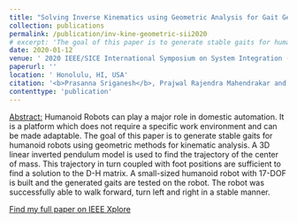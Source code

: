 ```yaml
---
title: "Solving Inverse Kinematics using Geometric Analysis for Gait Generation in Small-Sized Humanoid Robots"
collection: publications
permalink: /publication/inv-kine-geometric-sii2020
# excerpt: 'The goal of this paper is to generate stable gaits for humanoid robots using geometric methods for kinematic analysis.'
date: 2020-01-12
venue: ' 2020 IEEE/SICE International Symposium on System Integration (SII)'
paperurl: ''
location: ' Honolulu, HI, USA'
citation: '<b>Prasanna Sriganesh</b>, Prajwal Rajendra Mahendrakar and Rajasekar Mohan, &quot;Solving inverse kinematics using geometric analysis for gait generation in small-sized humanoid robots&quot;, <i>in Proc. IEEE/SICE International Symposium on System Integration(SII)</i>, Honolulu, Hawaii, USA, 12th-15th  January 2020, pp. 384–389'
contenttype: 'publication'
---
```


<ins>Abstract:</ins> Humanoid Robots can play a major role in domestic automation. It is a platform which does not require a specific work environment and can be made adaptable. The goal of this paper is to generate stable gaits for humanoid robots using geometric methods for kinematic analysis. A 3D linear inverted pendulum model is used to find the trajectory of the center of mass. This trajectory in turn coupled with foot positions are sufficient to find a solution to the D-H matrix. A small-sized humanoid robot with 17-DOF is built and the generated gaits are tested on the robot. The robot was successfully able to walk forward, turn left and right in a stable manner.

[Find my full paper on IEEE Xplore](https://ieeexplore.ieee.org/abstract/document/9025944)
